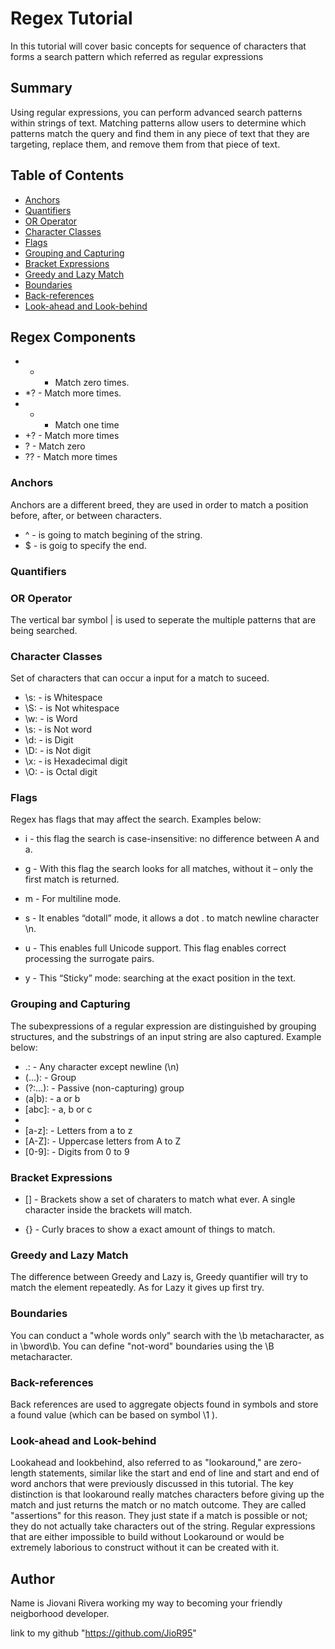 # Regex Tutorial

In this tutorial will cover basic concepts for sequence of characters that forms a search pattern which referred as regular expressions

## Summary

Using regular expressions, you can perform advanced search patterns within strings of text. Matching patterns allow users to determine which patterns match the query and find them in any piece of text that they are targeting, replace them, and remove them from that piece of text.


## Table of Contents

- [Anchors](#anchors)
- [Quantifiers](#quantifiers)
- [OR Operator](#or-operator)
- [Character Classes](#character-classes)
- [Flags](#flags)
- [Grouping and Capturing](#grouping-and-capturing)
- [Bracket Expressions](#bracket-expressions)
- [Greedy and Lazy Match](#greedy-and-lazy-match)
- [Boundaries](#boundaries)
- [Back-references](#back-references)
- [Look-ahead and Look-behind](#look-ahead-and-look-behind)

## Regex Components

- * - Match zero times.
- *? - Match more times.
- + - Match one time
- +? - Match more times
- ? - Match zero
- ?? - Match more times


### Anchors

Anchors are a different breed, they are used in order to match a position before, after, or between characters. 

- ^ - is going to match begining of the string.
- $ - is goig to specify the end.

### Quantifiers

### OR Operator

 The vertical bar symbol | is used to seperate the multiple patterns that are being searched. 

### Character Classes

Set of characters that can occur a input for a match to suceed.

- \s: - is Whitespace
- \S: - is Not whitespace
- \w: - is Word 
- \s: - is Not word
- \d: - is Digit
- \D: - is Not digit
- \x: - is Hexade­cimal digit
- \O: - is Octal digit

### Flags

Regex has flags that may affect the search. Examples below:

- i - this flag the search is case-insensitive: no difference between A and a.

- g - With this flag the search looks for all matches, without it – only the first match is returned.

- m -  For multiline mode.

- s - It enables “dotall” mode, it allows a dot . to match newline character \n.

- u - This enables full Unicode support. This flag enables correct processing the surrogate pairs.

- y - This “Sticky” mode: searching at the exact position in the text.

### Grouping and Capturing

The subexpressions of a regular expression are distinguished by grouping structures, and the substrings of an input string are also captured. Example below:

- .: - Any character except newline (\n)
- (…): - Group
- (?:…): - Passive (non-capturing) group
- (a|b): - a or b
- [abc]: - a, b or c
- [^abc]: - Not a, b or c
- [a-z]: - Letters from a to z
- [A-Z]: - Uppercase letters from A to Z
- [0-9]: - Digits from 0 to 9 

### Bracket Expressions

- [] - Brackets show a set of charaters to match what ever. A single character inside the brackets will match.

- {} - Curly braces to show a exact amount of things to match.

### Greedy and Lazy Match

The difference between Greedy and Lazy is, Greedy quantifier will try to match the element repeatedly. As for Lazy it gives up first try.

### Boundaries

You can conduct a "whole words only" search with the \b metacharacter, as in \bword\b. You can define "not-word" boundaries using the \B metacharacter.

### Back-references

Back references are used to aggregate objects found in symbols and store a found value (which can be based on symbol \1 ).

### Look-ahead and Look-behind

Lookahead and lookbehind, also referred to as "lookaround," are zero-length statements, similar like the start and end of line and start and end of word anchors that were previously discussed in this tutorial. The key distinction is that lookaround really matches characters before giving up the match and just returns the match or no match outcome. They are called "assertions" for this reason. They just state if a match is possible or not; they do not actually take characters out of the string. Regular expressions that are either impossible to build without Lookaround or would be extremely laborious to construct without it can be created with it.

## Author

Name is Jiovani Rivera working my way to becoming your friendly neigborhood developer.

link to my github "https://github.com/JioR95"
